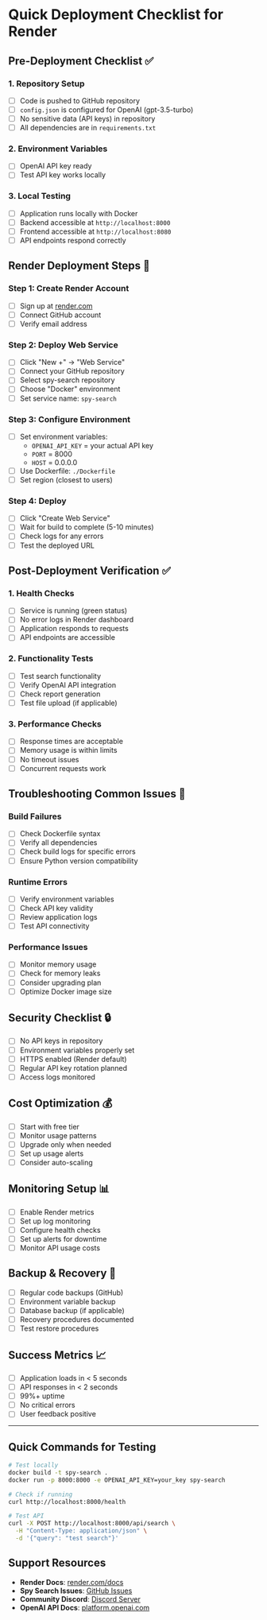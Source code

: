 # Quick Deployment Checklist for Render

## Pre-Deployment Checklist ✅

### 1. Repository Setup
- [ ] Code is pushed to GitHub repository
- [ ] `config.json` is configured for OpenAI (gpt-3.5-turbo)
- [ ] No sensitive data (API keys) in repository
- [ ] All dependencies are in `requirements.txt`

### 2. Environment Variables
- [ ] OpenAI API key ready
- [ ] Test API key works locally

### 3. Local Testing
- [ ] Application runs locally with Docker
- [ ] Backend accessible at `http://localhost:8000`
- [ ] Frontend accessible at `http://localhost:8080`
- [ ] API endpoints respond correctly

## Render Deployment Steps 🚀

### Step 1: Create Render Account
- [ ] Sign up at [render.com](https://render.com)
- [ ] Connect GitHub account
- [ ] Verify email address

### Step 2: Deploy Web Service
- [ ] Click "New +" → "Web Service"
- [ ] Connect your GitHub repository
- [ ] Select spy-search repository
- [ ] Choose "Docker" environment
- [ ] Set service name: `spy-search`

### Step 3: Configure Environment
- [ ] Set environment variables:
  - `OPENAI_API_KEY` = your actual API key
  - `PORT` = 8000
  - `HOST` = 0.0.0.0
- [ ] Use Dockerfile: `./Dockerfile`
- [ ] Set region (closest to users)

### Step 4: Deploy
- [ ] Click "Create Web Service"
- [ ] Wait for build to complete (5-10 minutes)
- [ ] Check logs for any errors
- [ ] Test the deployed URL

## Post-Deployment Verification ✅

### 1. Health Checks
- [ ] Service is running (green status)
- [ ] No error logs in Render dashboard
- [ ] Application responds to requests
- [ ] API endpoints are accessible

### 2. Functionality Tests
- [ ] Test search functionality
- [ ] Verify OpenAI API integration
- [ ] Check report generation
- [ ] Test file upload (if applicable)

### 3. Performance Checks
- [ ] Response times are acceptable
- [ ] Memory usage is within limits
- [ ] No timeout issues
- [ ] Concurrent requests work

## Troubleshooting Common Issues 🔧

### Build Failures
- [ ] Check Dockerfile syntax
- [ ] Verify all dependencies
- [ ] Check build logs for specific errors
- [ ] Ensure Python version compatibility

### Runtime Errors
- [ ] Verify environment variables
- [ ] Check API key validity
- [ ] Review application logs
- [ ] Test API connectivity

### Performance Issues
- [ ] Monitor memory usage
- [ ] Check for memory leaks
- [ ] Consider upgrading plan
- [ ] Optimize Docker image size

## Security Checklist 🔒

- [ ] No API keys in repository
- [ ] Environment variables properly set
- [ ] HTTPS enabled (Render default)
- [ ] Regular API key rotation planned
- [ ] Access logs monitored

## Cost Optimization 💰

- [ ] Start with free tier
- [ ] Monitor usage patterns
- [ ] Upgrade only when needed
- [ ] Set up usage alerts
- [ ] Consider auto-scaling

## Monitoring Setup 📊

- [ ] Enable Render metrics
- [ ] Set up log monitoring
- [ ] Configure health checks
- [ ] Set up alerts for downtime
- [ ] Monitor API usage costs

## Backup & Recovery 🔄

- [ ] Regular code backups (GitHub)
- [ ] Environment variable backup
- [ ] Database backup (if applicable)
- [ ] Recovery procedures documented
- [ ] Test restore procedures

## Success Metrics 📈

- [ ] Application loads in < 5 seconds
- [ ] API responses in < 2 seconds
- [ ] 99%+ uptime
- [ ] No critical errors
- [ ] User feedback positive

---

## Quick Commands for Testing

```bash
# Test locally
docker build -t spy-search .
docker run -p 8000:8000 -e OPENAI_API_KEY=your_key spy-search

# Check if running
curl http://localhost:8000/health

# Test API
curl -X POST http://localhost:8000/api/search \
  -H "Content-Type: application/json" \
  -d '{"query": "test search"}'
```

## Support Resources

- **Render Docs**: [render.com/docs](https://render.com/docs)
- **Spy Search Issues**: [GitHub Issues](https://github.com/JasonHonKL/spy-search/issues)
- **Community Discord**: [Discord Server](https://discord.gg/rrsMgBdJJt)
- **OpenAI API Docs**: [platform.openai.com](https://platform.openai.com/docs)

